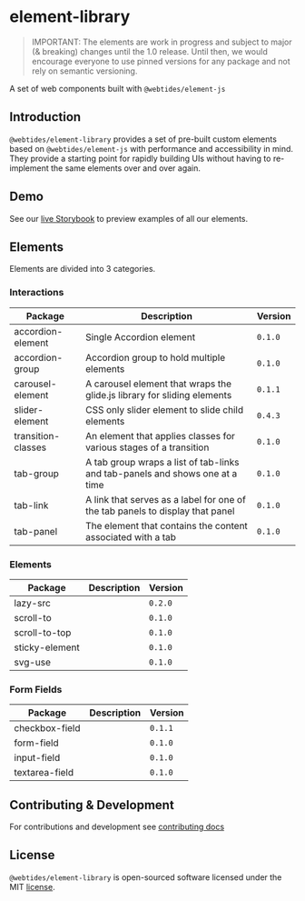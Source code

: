 # element-library

> IMPORTANT: The elements are work in progress and subject to major (& breaking) changes until the 1.0 release. Until then, we would encourage everyone to use pinned versions for any package and not rely on semantic versioning.

A set of web components built with `@webtides/element-js`

## Introduction

`@webtides/element-library` provides a set of pre-built custom elements based on `@webtides/element-js` with performance and accessibility in mind. They provide a starting point for rapidly building UIs without having to re-implement the same elements over and over again.

## Demo

See our [live Storybook](https://webtides.github.io/element-library) to preview examples of all our elements.

## Elements

Elements are divided into 3 categories.

### Interactions

| Package            | Description                                                                   | Version |
| ------------------ | ----------------------------------------------------------------------------- | ------- |
| accordion-element  | Single Accordion element                                                      | `0.1.0` |
| accordion-group    | Accordion group to hold multiple elements                                     | `0.1.0` |
| carousel-element   | A carousel element that wraps the glide.js library for sliding elements       | `0.1.1` |
| slider-element     | CSS only slider element to slide child elements                               | `0.4.3` |
| transition-classes | An element that applies classes for various stages of a transition            | `0.1.0` |
| tab-group          | A tab group wraps a list of tab-links and tab-panels and shows one at a time  | `0.1.0` |
| tab-link           | A link that serves as a label for one of the tab panels to display that panel | `0.1.0` |
| tab-panel          | The element that contains the content associated with a tab                   | `0.1.0` |

<!-- Please move these up once they are implemented
| modal-element        |                                                 | TBD  |
| bottom-sheet         |                                                 | TBD  |
| side-sheet           |                                                 | TBD  |
| dialog-element       |                                                 | TBD  |
| notification-element | Toast, Alert ?!                                 | TBD  |
| breadcrumb-element   |                                                 | TBD  |
| horizontal-scroll    |                                                 | TBD  |
| load-more            | show/load more                                  | TBD  |
| show-hide            |                                                 | TBD  |
| progress-bar         |                                                 | TBD  |
| star-rating          |                                                 | TBD  |
| navigation-drawer ?! |                                                 | TBD  |
| hover-indicator      |                                                 | TBD  |
| pinch-zoom           |                                                 | TBD  |
| cookie-consent       |                                                 | TBD  |
| rich-text            |                                                 | TBD  |
| code-block           |                                                 | TBD  |
| spread-sheet         |                                                 | TBD  |
-->

### Elements

| Package        | Description | Version |
| -------------- | ----------- | ------- |
| lazy-src       |             | `0.2.0` |
| scroll-to      |             | `0.1.0` |
| scroll-to-top  |             | `0.1.0` |
| sticky-element |             | `0.1.0` |
| svg-use        |             | `0.1.0` |

<!-- Please move these up once they are implemented
| line-through       |               | TBD |
| divider-element ?! |               | TBD |
| scroll-entrance    |               | TBD |
| chip-element       | Tag, Label ?! | TBD |
| read-time ?!       |               | TBD |
| code-tabs          |               | TBD |
| empty-state ?!     |               | TBD |
| compare-images     |               | TBD |
| text-highlight     |               | TBD |
| tooltip-element    | Popover ?!    | TBD |
-->

### Form Fields

| Package        | Description | Version |
| -------------- | ----------- | ------- |
| checkbox-field |             | `0.1.1` |
| form-field     |             | `0.1.0` |
| input-field    |             | `0.1.0` |
| textarea-field |             | `0.1.0` |

<!-- Please move these up once they are implemented
| password-field     |             | TBD  |
| radio-field        |             | TBD  |
| switch-field       |             | TBD  |
| dropdown-field     |             | TBD  |
| range-field        |             | TBD  |
| input-group        |             | TBD  |
| tag-field          | multiple    | TBD  |
| autocomplete-field |             | TBD  |
| date-picker        |             | TBD  |
| multi-range-field  |             | TBD  |
-->

<!--
## Documentation

For detailed documentation see the [Docs](docs/README.md).
-->

## Contributing & Development

For contributions and development see [contributing docs](.github/CONTRIBUTING.md)

## License

`@webtides/element-library` is open-sourced software licensed under the MIT [license](LICENSE).
